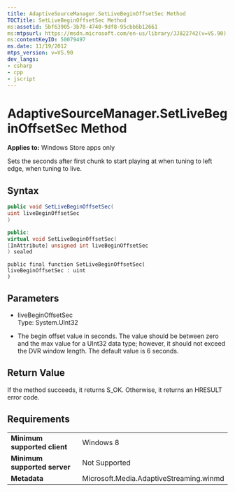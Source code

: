 ```yaml
---
title: AdaptiveSourceManager.SetLiveBeginOffsetSec Method
TOCTitle: SetLiveBeginOffsetSec Method
ms:assetid: 5bf63905-3b78-4740-9df8-95cbb6b12661
ms:mtpsurl: https://msdn.microsoft.com/en-us/library/JJ822742(v=VS.90)
ms:contentKeyID: 50079497
ms.date: 11/19/2012
mtps_version: v=VS.90
dev_langs:
- csharp
- cpp
- jscript
---
```


# AdaptiveSourceManager.SetLiveBeginOffsetSec Method

**Applies to:** Windows Store apps only

Sets the seconds after first chunk to start playing at when tuning to left edge, when tuning to live.

## Syntax

```csharp
public void SetLiveBeginOffsetSec(
uint liveBeginOffsetSec
)
```

```cpp
public:
virtual void SetLiveBeginOffsetSec(
[InAttribute] unsigned int liveBeginOffsetSec
) sealed
```

```jscript
public final function SetLiveBeginOffsetSec(
liveBeginOffsetSec : uint
)
```

## Parameters

  - liveBeginOffsetSec  
    Type: System.UInt32

  - The begin offset value in seconds. The value should be between zero and the max value for a UInt32 data type; however, it should not exceed the DVR window length. The default value is 6 seconds.  

## Return Value

If the method succeeds, it returns S\_OK. Otherwise, it returns an HRESULT error code.

## Requirements

|||
|--- |--- |
|**Minimum supported client**|Windows 8|
|**Minimum supported server**|Not Supported|
|**Metadata**|Microsoft.Media.AdaptiveStreaming.winmd|

